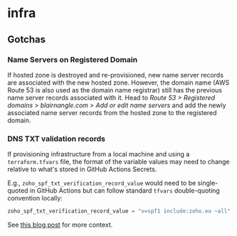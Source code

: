 # infra

## Gotchas

### Name Servers on Registered Domain

If hosted zone is destroyed and re-provisioned, new name server records are associated with the new hosted zone.
However, the domain name (AWS Route 53 is also used as the domain name registrar) still has the previous name server
records associated with it. Head to *Route 53 > Registered domains > blairnangle.com > Add or edit name servers* and add
the newly associated name server records from the hosted zone to the registered domain.

### DNS TXT validation records

If provisioning infrastructure from a local machine and using a `terraform.tfvars` file, the format of the variable
values may need to change relative to what's stored in GitHub Actions Secrets.

E.g., `zoho_spf_txt_verification_record_value` would need to be single-quoted in GitHub Actions but can follow
standard `tfvars` double-quoting convention locally:

```terraform
zoho_spf_txt_verification_record_value = "v=spf1 include:zoho.eu ~all"
```

See [this blog post](https://blairnangle.com/blog/string-enclosed-secrets-github-actions) for more context.
